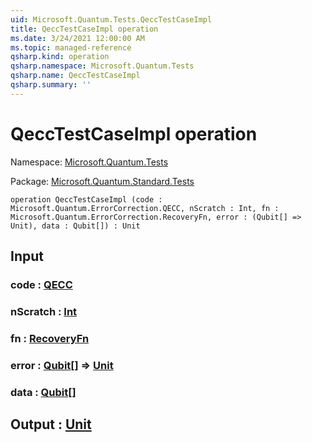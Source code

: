 ```yaml
---
uid: Microsoft.Quantum.Tests.QeccTestCaseImpl
title: QeccTestCaseImpl operation
ms.date: 3/24/2021 12:00:00 AM
ms.topic: managed-reference
qsharp.kind: operation
qsharp.namespace: Microsoft.Quantum.Tests
qsharp.name: QeccTestCaseImpl
qsharp.summary: ''
---
```


# QeccTestCaseImpl operation

Namespace: [Microsoft.Quantum.Tests](xref:Microsoft.Quantum.Tests)

Package: [Microsoft.Quantum.Standard.Tests](https://nuget.org/packages/Microsoft.Quantum.Standard.Tests)




```qsharp
operation QeccTestCaseImpl (code : Microsoft.Quantum.ErrorCorrection.QECC, nScratch : Int, fn : Microsoft.Quantum.ErrorCorrection.RecoveryFn, error : (Qubit[] => Unit), data : Qubit[]) : Unit
```


## Input

### code : [QECC](xref:Microsoft.Quantum.ErrorCorrection.QECC)




### nScratch : [Int](xref:microsoft.quantum.lang-ref.int)




### fn : [RecoveryFn](xref:Microsoft.Quantum.ErrorCorrection.RecoveryFn)




### error : [Qubit](xref:microsoft.quantum.lang-ref.qubit)[] => [Unit](xref:microsoft.quantum.lang-ref.unit) 




### data : [Qubit](xref:microsoft.quantum.lang-ref.qubit)[]





## Output : [Unit](xref:microsoft.quantum.lang-ref.unit)

